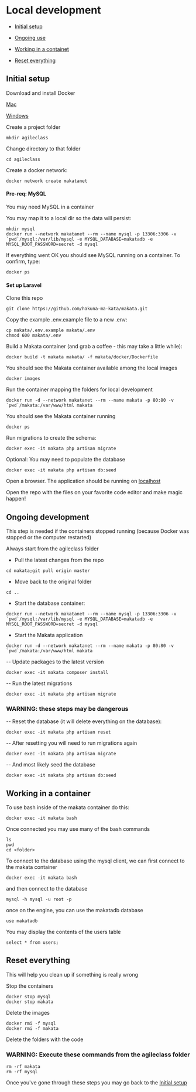 # Local development

- [Initial setup](#initial)

- [Ongoing use](#ongoing)

- [Working in a containet](#container)

- [Reset everything](#reset)

<a name="initial"></a>
## Initial setup

Download and install Docker

[Mac](https://www.docker.com/docker-mac)

[Windows](https://www.docker.com/docker-windows)

Create a project folder
```
mkdir agileclass
```

Change directory to that folder
```
cd agileclass
```

Create a docker network:
```
docker network create makatanet
```

#### Pre-req: MySQL
You may need MySQL in a container

You may map it to a local dir so the data will persist:
```
mkdir mysql
docker run --network makatanet --rm --name mysql -p 13306:3306 -v `pwd`/mysql:/var/lib/mysql -e MYSQL_DATABASE=makatadb -e MYSQL_ROOT_PASSWORD=secret -d mysql
```

If everything went OK you should see MySQL running on a container. To confirm, type:
```
docker ps
``` 

#### Set up Laravel

Clone this repo
```
git clone https://github.com/hakuna-ma-kata/makata.git
```

Copy the example .env.example file to a new .env:
```
cp makata/.env.example makata/.env
chmod 600 makata/.env
```

Build a Makata container (and grab a coffee - this may take a little while):
```
docker build -t makata makata/ -f makata/docker/Dockerfile
````

You should see the Makata container available among the local images
```
docker images
```

Run the container mapping the folders for local development
```
docker run -d --network makatanet --rm --name makata -p 80:80 -v `pwd`/makata:/var/www/html makata
```

You should see the Makata container running
```
docker ps
```

Run migrations to create the schema:
```
docker exec -it makata php artisan migrate
```

Optional: You may need to populate the database
```
docker exec -it makata php artisan db:seed
```

Open a browser. The application should be running on [localhost](http://localhost)

Open the repo with the files on your favorite code editor and make magic happen!

<a name="ongoing"></a>
## Ongoing development

This step is needed if the containers stopped running (because Docker was stopped or the computer restarted)

Always start from the agileclass folder

- Pull the latest changes from the repo
```
cd makata;git pull origin master
```

- Move back to the original folder
```
cd ..
```

- Start the database container:
```
docker run --network makatanet --rm --name mysql -p 13306:3306 -v `pwd`/mysql:/var/lib/mysql -e MYSQL_DATABASE=makatadb -e MYSQL_ROOT_PASSWORD=secret -d mysql
```

- Start the Makata application
```
docker run -d --network makatanet --rm --name makata -p 80:80 -v `pwd`/makata:/var/www/html makata
```

-- Update packages to the latest version
```
docker exec -it makata composer install
```

-- Run the latest migrations
```
docker exec -it makata php artisan migrate
```

### WARNING: these steps may be dangerous
-- Reset the database (it will delete everything on the database):
```
docker exec -it makata php artisan reset
```

-- After resetting you will need to run migrations again
```
docker exec -it makata php artisan migrate
```

-- And most likely seed the database
```
docker exec -it makata php artisan db:seed
```

<a name="container"></a>
## Working in a container

To use bash inside of the makata container do this:
```
docker exec -it makata bash
```
Once connected you may use many of the bash commands
```
ls
pwd
cd <folder>
```

To connect to the database using the mysql client, we can first connect to the makata container
```
docker exec -it makata bash
```
and then connect to the database
```
mysql -h mysql -u root -p
```
once on the engine, you can use the makatadb database
```
use makatadb
```
You may display the contents of the users table
```
select * from users;
```

<a name="reset"></a>
## Reset everything

This will help you clean up if something is really wrong

Stop the containers
```
docker stop mysql
docker stop makata
```

Delete the images
```
docker rmi -f mysql
docker rmi -f makata
````

Delete the folders with the code
### WARNING: Execute these commands from the agileclass folder
```
rm -rf makata
rm -rf mysql
```

Once you've gone through these steps you may go back to the [Initial setup](#initial)
